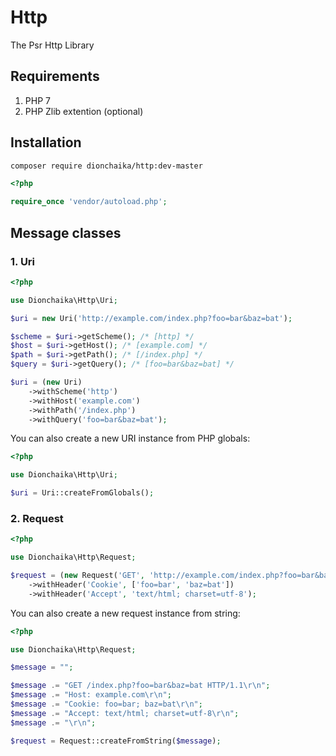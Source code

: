 # Http
The Psr Http Library

## Requirements
1. PHP 7
2. PHP Zlib extention (optional)

## Installation
```bash
composer require dionchaika/http:dev-master
```

```php
<?php

require_once 'vendor/autoload.php';
```

## Message classes

### 1. Uri
```php
<?php

use Dionchaika\Http\Uri;

$uri = new Uri('http://example.com/index.php?foo=bar&baz=bat');

$scheme = $uri->getScheme(); /* [http] */
$host = $uri->getHost(); /* [example.com] */
$path = $uri->getPath(); /* [/index.php] */
$query = $uri->getQuery(); /* [foo=bar&baz=bat] */

$uri = (new Uri)
    ->withScheme('http')
    ->withHost('example.com')
    ->withPath('/index.php')
    ->withQuery('foo=bar&baz=bat');
```

You can also create a new URI instance from PHP globals:

```php
<?php

use Dionchaika\Http\Uri;

$uri = Uri::createFromGlobals();
```

### 2. Request
```php
<?php

use Dionchaika\Http\Request;

$request = (new Request('GET', 'http://example.com/index.php?foo=bar&baz=bat'))
    ->withHeader('Cookie', ['foo=bar', 'baz=bat'])
    ->withHeader('Accept', 'text/html; charset=utf-8');
```

You can also create a new request instance from string:

```php
<?php

use Dionchaika\Http\Request;

$message = "";

$message .= "GET /index.php?foo=bar&baz=bat HTTP/1.1\r\n";
$message .= "Host: example.com\r\n";
$message .= "Cookie: foo=bar; baz=bat\r\n";
$message .= "Accept: text/html; charset=utf-8\r\n";
$message .= "\r\n";

$request = Request::createFromString($message);

```
